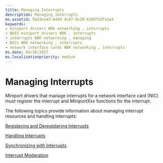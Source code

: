 ```yaml
---
title: Managing Interrupts
description: Managing Interrupts
ms.assetid: 9a2dea43-844d-4c87-9c20-610972d7a3a4
keywords:
- miniport drivers WDK networking , interrupts
- NDIS miniport drivers WDK , interrupts
- interrupts WDK networking , managing
- NICs WDK networking , interrupts
- network interface cards WDK networking , interrupts
ms.date: 04/20/2017
ms.localizationpriority: medium
---
```


# Managing Interrupts





Miniport drivers that manage interrupts for a network interface card (NIC) must register the interrupt and *MiniportXxx* functions for the interrupt.

The following topics provide information about managing interrupt resources and handling interrupts:

[Registering and Deregistering Interrupts](registering-and-deregistering-interrupts.md)

[Handling Interrupts](handling-interrupts.md)

[Synchronizing with Interrupts](synchronizing-with-interrupts.md)

[Interrupt Moderation](interrupt-moderation.md)

 

 





